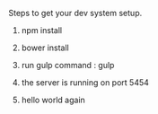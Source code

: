Steps to get your dev system setup.

1. npm install
2. bower install

3. run gulp command : gulp
4. the server is running on port 5454

5. hello world again